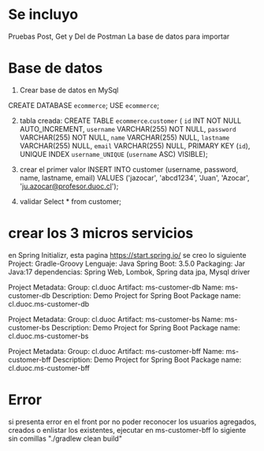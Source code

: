 <H1>Se incluyo</H1>
Pruebas Post, Get y Del de Postman
La base de datos para importar

<H1>Base de datos</H1>

1) Crear base de datos en MySql

CREATE DATABASE `ecommerce`;
USE `ecommerce`;

2) tabla creada:
CREATE TABLE `ecommerce`.`customer` (
  `id` INT NOT NULL AUTO_INCREMENT,
  `username` VARCHAR(255) NOT NULL,
  `password` VARCHAR(255) NOT NULL,
  `name` VARCHAR(255) NULL,
  `lastname` VARCHAR(255) NULL,
  `email` VARCHAR(255) NULL,
  PRIMARY KEY (`id`),
  UNIQUE INDEX `username_UNIQUE` (`username` ASC) VISIBLE);

3) crear el primer valor
INSERT INTO customer (username, password, name, lastname, email)
VALUES
('jazocar', 'abcd1234', 'Juan', 'Azocar', 'ju.azocar@profesor.duoc.cl');

4) validar
Select * from customer;


<H1>crear los 3 micros servicios</H1>

en Spring Initializr, esta pagina https://start.spring.io/ se creo lo siguiente
Project: Gradle-Groovy
Lenguaje: Java
Spring Boot: 3.5.0
Packaging: Jar
Java:17
dependencias: Spring Web, Lombok, Spring data jpa, Mysql driver

Project Metadata:
Group: cl.duoc
Artifact: ms-customer-db
Name: ms-customer-db
Description: Demo Project for Spring Boot
Package name: cl.duoc.ms-customer-db

Project Metadata:
Group: cl.duoc
Artifact: ms-customer-bs
Name: ms-customer-bs
Description: Demo Project for Spring Boot
Package name: cl.duoc.ms-customer-bs

Project Metadata:
Group: cl.duoc
Artifact: ms-customer-bff
Name: ms-customer-bff
Description: Demo Project for Spring Boot
Package name: cl.duoc.ms-customer-bff

<H1> Error </H1>
si presenta error en el front por no poder reconocer los usuarios agregados, creados o enlistar los existentes, ejecutar en ms-customer-bff lo sigiente sin comillas "./gradlew clean build"
